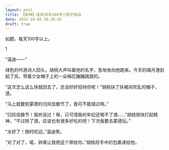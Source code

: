 ```yaml
---
layout: post
title: 【原神】连续30天100字小段子挑战
date: 2023-10-08 18:20:45
draft: true
---
```


如题，每天100字以上。

1

“温迪——”

绿色的吟游诗人回头，胡桃大声叫着他的名字，急匆匆向他跑来。今天的璃月港刮起了风，带着少女帽子上的一朵梅花蹦蹦跳跳的。

“这次怎么这么快就回去了，还没好好招待你呢！”胡桃扶了扶被风吹乱的帽子，道。

“马上就要到蒙德的归风佳酿节了，我可不能错过呀。”

“归风佳酿节！我听说过！唉，只可惜我的年纪还喝不了酒……”胡桃很快打起精神，“不过除了酒，应该也有很多好吃的吧！下次我要去蒙德玩。”

“太好了！随时欢迎。”温迪笑。

“对了对了，喏，钟离让我把这个带给你。”胡桃将手中的包裹递给他。

